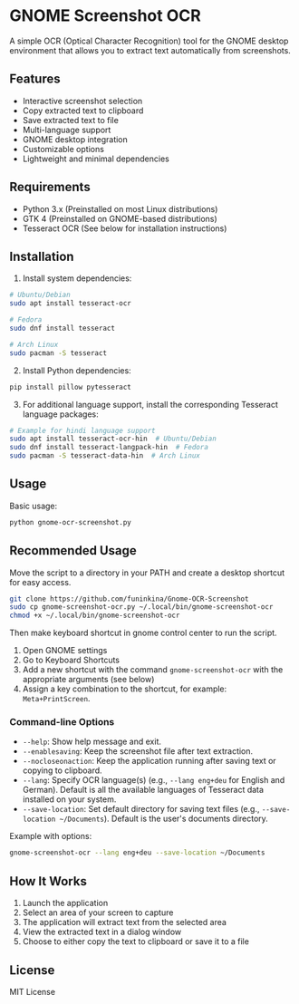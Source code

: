 # GNOME Screenshot OCR

A simple OCR (Optical Character Recognition) tool for the GNOME desktop environment that allows you to extract text automatically from screenshots.

## Features

- Interactive screenshot selection
- Copy extracted text to clipboard
- Save extracted text to file
- Multi-language support
- GNOME desktop integration
- Customizable options
- Lightweight and minimal dependencies

## Requirements

- Python 3.x (Preinstalled on most Linux distributions)
- GTK 4 (Preinstalled on GNOME-based distributions)
- Tesseract OCR (See below for installation instructions)

## Installation

1. Install system dependencies:
```bash
# Ubuntu/Debian
sudo apt install tesseract-ocr

# Fedora
sudo dnf install tesseract

# Arch Linux
sudo pacman -S tesseract
```

2. Install Python dependencies:
```bash
pip install pillow pytesseract
```

3. For additional language support, install the corresponding Tesseract language packages:
```bash
# Example for hindi language support
sudo apt install tesseract-ocr-hin  # Ubuntu/Debian
sudo dnf install tesseract-langpack-hin  # Fedora
sudo pacman -S tesseract-data-hin  # Arch Linux
```

## Usage

Basic usage:
```bash
python gnome-ocr-screenshot.py
```

## Recommended Usage
Move the script to a directory in your PATH and create a desktop shortcut for easy access.

```bash
git clone https://github.com/funinkina/Gnome-OCR-Screenshot
sudo cp gnome-screenshot-ocr.py ~/.local/bin/gnome-screenshot-ocr
chmod +x ~/.local/bin/gnome-screenshot-ocr
```

Then make keyboard shortcut in gnome control center to run the script.
1. Open GNOME settings
2. Go to Keyboard Shortcuts
3. Add a new shortcut with the command `gnome-screenshot-ocr` with the appropriate arguments (see below)
4. Assign a key combination to the shortcut, for example: `Meta+PrintScreen`. 

### Command-line Options

- `--help`: Show help message and exit.
- `--enablesaving`: Keep the screenshot file after text extraction.
- `--nocloseonaction`: Keep the application running after saving text or copying to clipboard.
- `--lang`: Specify OCR language(s) (e.g., `--lang eng+deu` for English and German). Default is all the available languages of Tesseract data installed on your system.
- `--save-location`: Set default directory for saving text files (e.g., `--save-location ~/Documents`). Default is the user's documents directory.

Example with options:
```bash
gnome-screenshot-ocr --lang eng+deu --save-location ~/Documents
```

## How It Works

1. Launch the application
2. Select an area of your screen to capture
3. The application will extract text from the selected area
4. View the extracted text in a dialog window
5. Choose to either copy the text to clipboard or save it to a file

## License

MIT License